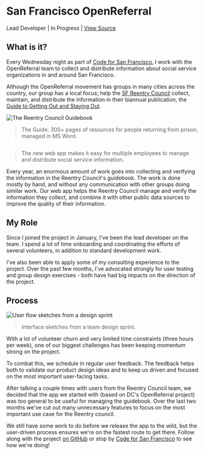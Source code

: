 # San Francisco OpenReferral

Lead Developer | In Progress | [View Source]

## What is it?

Every Wednesday night as part of [Code for San Francisco],
I work with the OpenReferral team
to collect and distribute
information about social service organizations
in and around San Francisco.

Although the OpenReferral movement has groups
in many cities across the country,
our group has a local focus;
help the [SF Reentry Council]
collect, maintain, and distribute
the information in their biannual publication,
the [Guide to Getting Out and Staying Out].

<div class="screenshots">
  <aside class="screenshot">
    <img alt="The Reentry Council Guidebook" src="/projects/openreferral/guide.jpg" />
    <blockquote>
      The Guide: 300+ pages of resources for people returning from prison,
      managed in MS Word.
    </blockquote>
  </aside>

  <aside class="screenshot">
    <img alt="" src="/projects/openreferral/webapp.png" />
    <blockquote>
      The new web app makes it easy for multiple employees
      to manage and distribute social service information.
    </blockquote>
  </aside>
</div>

Every year,
an enormous amount of work goes into collecting and verifying
the information in the Reentry Council's guidebook.
The work is done mostly by hand,
and without any communication with other groups
doing similar work.
Our web app helps the Reentry Council
manage and verify the information they collect,
and combine it with other public data sources
to improve the quality of their information.

## My Role

Since I joined the project in January,
I've been the lead developer on the team.
I spend a lot of time
onboarding and coordinating the efforts of several volunteers,
in addition to standard development work.

I've also been able to apply some of my consulting experience
to the project.
Over the past few months, I've advocated strongly for user testing
and group design exercises -
both have had big impacts on the direction of the project.

## Process

<aside class="full-image">
  <img alt="User flow sketches from a design sprint" src="/projects/openreferral/sprint.jpg" />
  <blockquote>
    Interface sketches from a team design sprint.
  </blockquote>
</aside>

With a lot of volunteer churn
and very limited time constraints (three hours per week),
one of our biggest challenges
has been keeping momentum strong on the project.

To combat this, we schedule in regular user feedback.
The feedback helps both to validate our product design ideas
and to keep us driven and focused on the most important user-facing tasks.

After talking a couple times
with users from the Reentry Council team,
we decided that the app we started with
(based on DC's OpenReferral project)
was too general to be useful for managing the guidebook.
Over the last two months
we've cut out many unnecessary features
to focus on the most important use case
for the Reentry council.

We still have some work to do before we release the app to the wild,
but the user-driven process ensures we're on the fastest route to get there.
Follow along with the project [on GitHub][View Source]
or stop by [Code for San Francisco] to see how we're doing!


[Visit Site]: http://openreferral.org/
[View Source]: https://github.com/sfbrigade/sf-openreferral/
[Code for San Francisco]: http://codeforsanfrancisco.org/
[SF Reentry Council]: http://sfgov2.org/index.aspx?page=4663
[Guide to Getting Out and Staying Out]: http://sfgov2.org/ftp/_gfx/reentry/documents/Getting-Out-Staying-Out.pdf
